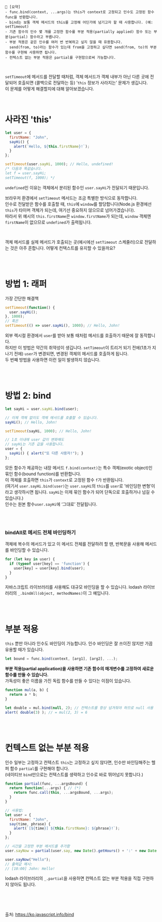 ```
📍 [요약]
- func.bind(context, ...args)는 this가 context로 고정되고 인수도 고정된 함수 func을 반환합니다.
- bind는 보통 객체 메서드의 this를 고정해 어딘가에 넘기고자 할 때 사용합니다. (예: setTimeout)
- 기존 함수의 인수 몇 개를 고정한 함수를 부분 적용(partially applied) 함수 또는 부분(partial) 함수라고 부릅니다.
- 부분 적용은 같은 인수를 여러 번 반복하고 싶지 않을 때 유용합니다. 
  send(from, to)라는 함수가 있는데 from을 고정하고 싶다면 send(from, to)의 부분 함수를 구현해 사용하면 됩니다.
- 컨텍스트 없는 부분 적용은 partial를 구현함으로써 가능합니다.
```
<br/>

`setTimeout`에 메서드를 전달할 때처럼, 객체 메서드가 객체 내부가 아닌 다른 곳에 전달되어 호출되면 (콜백으로 전달하는 등) ’`this` 정보가 사라지는’ 문제가 생깁니다.    
이 문제를 어떻게 해결할지에 대해 알아보겠습니다.    

<br/>

# 사라진 'this'
```js
let user = {
  firstName: "John",
  sayHi() {
    alert(`Hello, ${this.firstName}!`);
  }
};

setTimeout(user.sayHi, 1000); // Hello, undefined!
/* 다음과 똑같습니다.
let f = user.sayHi;
setTimeout(f, 1000); */
```
`undefined`인 이유는 객체에서 분리된 함수인 `user.sayHi`가 전달되기 때문입니다.  

브라우저 환경에서 `setTimeout` 메서드는 조금 특별한 방식으로 동작합니다.    
인수로 전달받은 함수를 호출할 때, `this`에 `window`를 할당합니다(Node.js 환경에선 `this`가 타이머 객체가 되는데, 여기선 중요하지 않으므로 넘어가겠습니다).      
따라서 위 예시의 `this.firstName`은 `window.firstName`가 되는데, `window` 객체엔 `firstName`이 없으므로 `undefined`가 출력됩니다.    

<br>

객체 메서드를 실제 메서드가 호출되는 곳(예시에선 `setTimeout` 스케줄러)으로 전달하는 것은 아주 흔합니다. 어떻게 컨텍스트를 유지할 수 있을까요?  

<br/><br/>

# 방법 1: 래퍼
가장 간단한 해결책
```js
setTimeout(function() { 
  user.sayHi(); 
}, 1000);
// 혹은
setTimeout(() => user.sayHi(), 1000); // Hello, John!
```
외부 렉시컬 환경에서 `user`를 받아 보통 때처럼 메서드를 호출하기 때문에 잘 동작합니다.  
하지만 이 방법은 약간의 취약성이 생깁니다.
`setTimeout`이 트리거 되기 전에(1초가 지나기 전에) `user`가 변경되면, 변경된 객체의 메서드를 호출하게 됩니다.     
두 번째 방법을 사용하면 이런 일이 발생하지 않습니다.  

<br/><br/>

# 방법 2: bind
```js
let sayHi = user.sayHi.bind(user);

// 이제 객체 없이도 객체 메서드를 호출할 수 있습니다.
sayHi(); // Hello, John!

setTimeout(sayHi, 1000); // Hello, John!

// 1초 이내에 user 값이 변화해도
// sayHi는 기존 값을 사용합니다.
user = {
  sayHi() { alert("또 다른 사용자!"); }
};
```

모든 함수가 제공하는 내장 메서드 `f.bind(context)`는 특수 객체(exotic object)인 묶인 함수(bound function)를 반환합니다.  
이 객체를 호출하면 `this`가 `context`로 고정된 함수 `f`가 반환됩니다.  
(여기서 `user.sayHi.bind(user)`는 `user.sayHi`의 `this`를 `user`로 '바인딩한 변형’이라고 생각하시면 됩니다. 
`sayHi`는 이제 묶인 함수가 되어 단독으로 호출하거나 넘길 수 있습니다.)  
인수는 원본 함수`user.sayHi`에 ‘그대로’ 전달됩니다.  

<br/><br/>

### bindAll로 메서드 전체 바인딩하기
객체에 복수의 메서드가 있고 이 메서드 전체를 전달하려 할 땐, 반복문을 사용해 메서드를 바인딩할 수 있습니다.
```js
for (let key in user) {
  if (typeof user[key] == 'function') {
    user[key] = user[key].bind(user);
  }
}
```
자바스크립트 라이브러리를 사용해도 대규모 바인딩을 할 수 있습니다. lodash 라이브러리의 `_.bindAll(object, methodNames)`이 그 예입니다.

<br/><br/>

# 부분 적용
`this` 뿐만 아니라 인수도 바인딩이 가능합니다. 인수 바인딩은 잘 쓰이진 않지만 가끔 유용할 때가 있습니다.
```js 
let bound = func.bind(context, [arg1], [arg2], ...);
```

**부분 적용(partial application)을 사용하면 기존 함수의 매개변수를 고정하여 새로운 함수를 만들 수 있습니다.**     
가독성이 좋은 이름을 가진 독립 함수를 만들 수 있다는 이점이 있습니다.

```js
function mul(a, b) {
  return a * b;
}

let double = mul.bind(null, 2); // 컨텍스트를 항상 넘겨줘야 하므로 null 사용
alert( double(3) ); // = mul(2, 3) = 6
```
<br/><br/>

# 컨텍스트 없는 부분 적용
인수 일부는 고정하고 컨텍스트 `this`는 고정하고 싶지 않다면, 인수만 바인딩해주는 헬퍼 함수 `partial`를 구현해야 합니다.    
(네이티브 `bind`만으로는 컨텍스트를 생략하고 인수로 바로 뛰어넘지 못합니다.)
```js
function partial(func, ...argsBound) {
  return function(...args) { // (*)
    return func.call(this, ...argsBound, ...args);
  }
}

// 사용법:
let user = {
  firstName: "John",
  say(time, phrase) {
    alert(`[${time}] ${this.firstName}: ${phrase}!`);
  }
};

// 시간을 고정한 부분 메서드를 추가함
user.sayNow = partial(user.say, new Date().getHours() + ':' + new Date().getMinutes());

user.sayNow("Hello");
// 출력값 예시:
// [10:00] John: Hello!
```
lodash 라이브러리의 `_.partial`을 사용하면 컨텍스트 없는 부분 적용을 직접 구현하지 않아도 됩니다.

<br/><br/><br/>

출처: https://ko.javascript.info/bind
